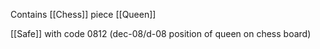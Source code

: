 Contains [[Chess]] piece [[Queen]]

[[Safe]] with code 0812 (dec-08/d-08 position of queen on chess board)
